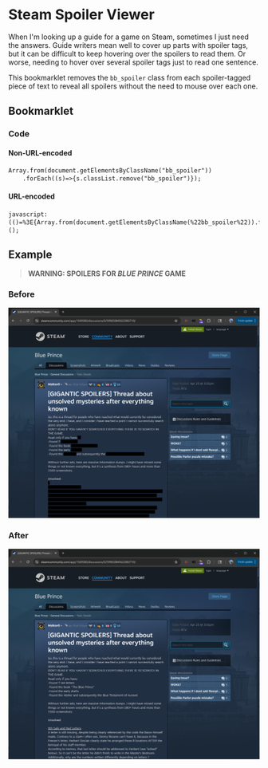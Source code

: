# Steam Spoiler Viewer

When I'm looking up a guide for a game on Steam, sometimes I just need the answers. Guide writers mean well to cover up parts with spoiler tags, but it can be difficult to keep hovering over the spoilers to read them. Or worse, needing to hover over several spoiler tags just to read one sentence.

This bookmarklet removes the `bb_spoiler` class from each spoiler-tagged piece of text to reveal all spoilers without the need to mouse over each one.

## Bookmarklet
### Code
#### Non-URL-encoded
```
Array.from(document.getElementsByClassName("bb_spoiler"))
    .forEach((s)=>{s.classList.remove("bb_spoiler")});
```
#### URL-encoded
```
javascript:(()=%3E{Array.from(document.getElementsByClassName(%22bb_spoiler%22)).forEach(s=%3E{s.classList.remove(%22bb_spoiler%22)});})();
```

## Example

> **WARNING: SPOILERS FOR *BLUE PRINCE* GAME**

### Before
![Steam Blue Prince guide with spoilers covered](./assets/steam/steam-before.png)

### After
![Steam Blue Prince guide with spoilers revealed](./assets/steam/steam-after.png)